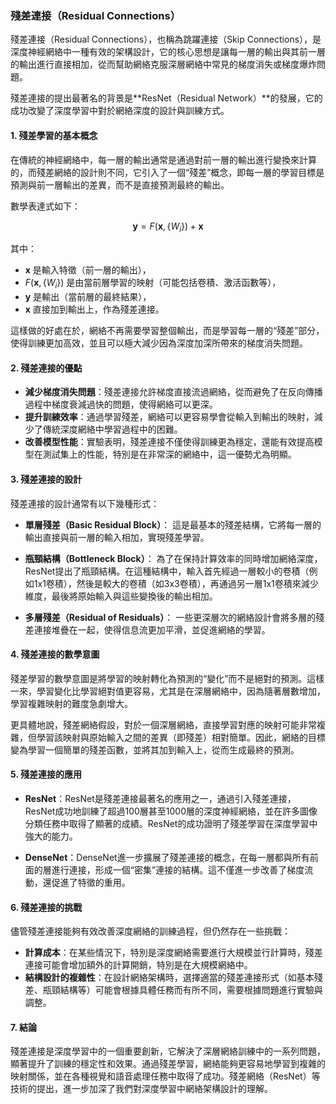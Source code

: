 ### 殘差連接（Residual Connections）

殘差連接（Residual Connections），也稱為跳躍連接（Skip Connections），是深度神經網絡中一種有效的架構設計，它的核心思想是讓每一層的輸出與其前一層的輸出進行直接相加，從而幫助網絡克服深層網絡中常見的梯度消失或梯度爆炸問題。

殘差連接的提出最著名的背景是**ResNet（Residual Network）**的發展，它的成功改變了深度學習中對於網絡深度的設計與訓練方式。

#### 1. 殘差學習的基本概念

在傳統的神經網絡中，每一層的輸出通常是通過對前一層的輸出進行變換來計算的，而殘差網絡的設計則不同，它引入了一個“殘差”概念，即每一層的學習目標是預測與前一層輸出的差異，而不是直接預測最終的輸出。

數學表達式如下：

$$\mathbf{y} = F(\mathbf{x}, \{W_i\}) + \mathbf{x}$$

其中：
-  $`\mathbf{x}`$  是輸入特徵（前一層的輸出），
-  $`F(\mathbf{x}, \{W_i\})`$  是由當前層學習的映射（可能包括卷積、激活函數等），
-  $`\mathbf{y}`$  是輸出（當前層的最終結果），
-  $`\mathbf{x}`$  直接加到輸出上，作為殘差連接。

這樣做的好處在於，網絡不再需要學習整個輸出，而是學習每一層的“殘差”部分，使得訓練更加高效，並且可以極大減少因為深度加深所帶來的梯度消失問題。

#### 2. 殘差連接的優點

- **減少梯度消失問題**：殘差連接允許梯度直接流過網絡，從而避免了在反向傳播過程中梯度衰減過快的問題，使得網絡可以更深。
- **提升訓練效率**：通過學習殘差，網絡可以更容易學會從輸入到輸出的映射，減少了傳統深度網絡中學習過程中的困難。
- **改善模型性能**：實驗表明，殘差連接不僅使得訓練更為穩定，還能有效提高模型在測試集上的性能，特別是在非常深的網絡中，這一優勢尤為明顯。

#### 3. 殘差連接的設計

殘差連接的設計通常有以下幾種形式：

- **單層殘差（Basic Residual Block）**：
  這是最基本的殘差結構，它將每一層的輸出直接與前一層的輸入相加，實現殘差學習。

- **瓶頸結構（Bottleneck Block）**：
  為了在保持計算效率的同時增加網絡深度，ResNet提出了瓶頸結構。在這種結構中，輸入首先經過一層較小的卷積（例如1x1卷積），然後是較大的卷積（如3x3卷積），再通過另一層1x1卷積來減少維度，最後將原始輸入與這些變換後的輸出相加。

- **多層殘差（Residual of Residuals）**：
  一些更深層次的網絡設計會將多層的殘差連接堆疊在一起，使得信息流更加平滑，並促進網絡的學習。

#### 4. 殘差連接的數學意圖

殘差學習的數學意圖是將學習的映射轉化為預測的“變化”而不是絕對的預測。這樣一來，學習變化比學習絕對值更容易，尤其是在深層網絡中，因為隨著層數增加，學習複雜映射的難度急劇增大。

更具體地說，殘差網絡假設，對於一個深層網絡，直接學習對應的映射可能非常複雜，但學習該映射與原始輸入之間的差異（即殘差）相對簡單。因此，網絡的目標變為學習一個簡單的殘差函數，並將其加到輸入上，從而生成最終的預測。

#### 5. 殘差連接的應用

- **ResNet**：ResNet是殘差連接最著名的應用之一，通過引入殘差連接，ResNet成功地訓練了超過100層甚至1000層的深度神經網絡，並在許多圖像分類任務中取得了顯著的成績。ResNet的成功證明了殘差學習在深度學習中強大的能力。
  
- **DenseNet**：DenseNet進一步擴展了殘差連接的概念，在每一層都與所有前面的層進行連接，形成一個“密集”連接的結構。這不僅進一步改善了梯度流動，還促進了特徵的重用。

#### 6. 殘差連接的挑戰

儘管殘差連接能夠有效改善深度網絡的訓練過程，但仍然存在一些挑戰：
- **計算成本**：在某些情況下，特別是深度網絡需要進行大規模並行計算時，殘差連接可能會增加額外的計算開銷，特別是在大規模網絡中。
- **結構設計的複雜性**：在設計網絡架構時，選擇適當的殘差連接形式（如基本殘差、瓶頸結構等）可能會根據具體任務而有所不同，需要根據問題進行實驗與調整。

#### 7. 結論

殘差連接是深度學習中的一個重要創新，它解決了深層網絡訓練中的一系列問題，顯著提升了訓練的穩定性和效果。通過殘差學習，網絡能夠更容易地學習到複雜的映射關係，並在各種視覺和語音處理任務中取得了成功。殘差網絡（ResNet）等技術的提出，進一步加深了我們對深度學習中網絡架構設計的理解。